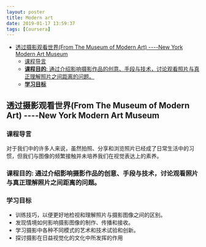 ```yaml
---
layout: poster
title: Modern art
date: 2019-01-17 13:59:37
tags: [Coursera]
---
```

<!-- TOC -->

- [透过摄影观看世界(From The Museum of Modern Art) ----New York Modern Art Museum](#透过摄影观看世界from-the-museum-of-modern-art-----new-york-modern-art-museum)
    - [课程导言](#课程导言)
    - [**课程目的**: 通过介绍影响摄影作品的创意、手段与技术，讨论观看照片与真正理解照片之间距离的问题。](#课程目的-通过介绍影响摄影作品的创意手段与技术讨论观看照片与真正理解照片之间距离的问题)
    - [**学习目标**](#学习目标)

<!-- /TOC -->

## 透过摄影观看世界(From The Museum of Modern Art) ----New York Modern Art Museum

### 课程导言
对于我们中的许多人来说，虽然拍照、分享和浏览照片已经成了日常生活中的习惯，但我们与图像的频繁接触并未培养我们在视觉表达上的素养。
<!--more-->

### **课程目的**: 通过介绍影响摄影作品的创意、手段与技术，讨论观看照片与真正理解照片之间距离的问题。


### **学习目标** 
 - 训练技巧，以便更好地检视和理解照片与摄影图像之间的区别。
 - 发现情境如何影响摄影图像的制作、传播和接收。
 - 学习摄影中各种不同模式的艺术和技术试验和创新。
 - 探讨摄影在日益视觉化的文化中所发挥的作用
